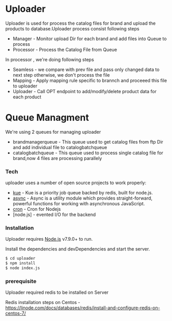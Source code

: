 # Uploader


Uploader is used for process the catalog files for brand and upload the products to database.Uploader process consist following steps

  - Manager - Monitor upload Dir for each brand and add files into  Queue to process
  - Processor - Process the Catalog File from Queue
  
 In processor , we're doing following steps
  - Seamless - we compare with prev file and pass only changed data to next step otherwise, we  don't process the file
  - Mapping - Apply mapping rule specific to brannch  and proceeed this file to uploader
  - Uploader - Call OPT endpoint to add/modify/delete product data for each product


# Queue Managment
  We're using 2 queues for managing uploader
  - brandmanagerqueue - This queue used to get catalog files from ftp Dir and add individual file to catalogbatchqueue
  - catalogbatchqueue - This queue used to process single catalog file for brand,now 4 files are processing parallely 


### Tech

uploader uses a number of open source projects to work properly:

* [kue](https://www.npmjs.com/package/kue) - Kue is a priority job queue backed by redis, built for node.js.
* [async](https://caolan.github.io/async/) - Async is a utility module which provides straight-forward, powerful functions for working with asynchronous JavaScript.
* [cron](https://www.npmjs.com/package/cron) - Cron for Nodejs
* [node.js] - evented I/O for the backend


### Installation

Uploader requires [Node.js](https://nodejs.org/) v7.9.0+ to run.

Install the dependencies and devDependencies and start the server.

```sh
$ cd uploader
$ npm install 
$ node index.js
```


### prerequisite

Uploader required redis to be installed on Server

 Redis installation steps on Centos - https://linode.com/docs/databases/redis/install-and-configure-redis-on-centos-7/





